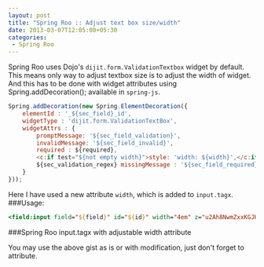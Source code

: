 ```yaml
---
layout: post
title: "Spring Roo :: Adjust text box size/width"
date: 2013-03-07T12:05:00+05:30
categories:
 - Spring Roo
---
```

Spring Roo uses Dojo's <code>dijit.form.ValidationTextbox</code> widget by default. This means only way to adjust textbox size is to adjust the width of widget. And this has to be done with widget attributes using Spring.addDecoration(); available in <code>spring-js</code>.
``` javascript
Spring.addDecoration(new Spring.ElementDecoration({
    elementId : '_${sec_field}_id',
    widgetType : 'dijit.form.ValidationTextBox',
    widgetAttrs : {
        promptMessage: '${sec_field_validation}',
        invalidMessage: '${sec_field_invalid}',
        required : ${required},
        <c:if test="${not empty width}">style: 'width: ${width}',</c:if>
        ${sec_validation_regex} missingMessage : '${sec_field_required}'
    }
}));
```
Here I have used a new attribute <code>width</code>, which is added to <code>input.tagx</code>.
###Usage:
``` jsp
<field:input field="${field}" id="${id}" width="4em" z="u2Ah8NwmZxxKGJHNnTmYs2AL79o=" />
```
###Spring Roo input.tagx with adjustable width attribute
<script src="https://gist.github.com/WarFox/5105967.js"></script>
You may use the above gist as is or with modification, just don't forget to attribute.
